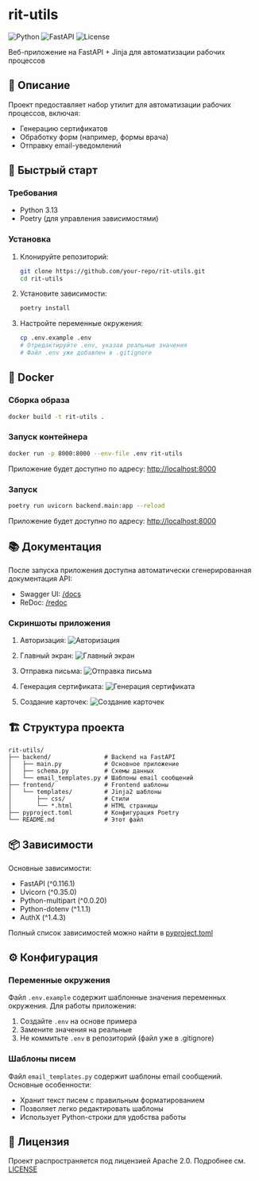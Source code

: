 # rit-utils

![Python](https://img.shields.io/badge/python-3.13-blue)
![FastAPI](https://img.shields.io/badge/FastAPI-0.116.1-green)
![License](https://img.shields.io/badge/license-Apache%202.0-blue)

Веб-приложение на FastAPI + Jinja для автоматизации рабочих процессов

## 📝 Описание

Проект предоставляет набор утилит для автоматизации рабочих процессов, включая:
- Генерацию сертификатов
- Обработку форм (например, формы врача)
- Отправку email-уведомлений

## 🚀 Быстрый старт

### Требования
- Python 3.13
- Poetry (для управления зависимостями)

### Установка
1. Клонируйте репозиторий:
   ```bash
   git clone https://github.com/your-repo/rit-utils.git
   cd rit-utils
   ```

2. Установите зависимости:
   ```bash
   poetry install
   ```

3. Настройте переменные окружения:
   ```bash
   cp .env.example .env
   # Отредактируйте .env, указав реальные значения
   # Файл .env уже добавлен в .gitignore
   ```

## 🐳 Docker

### Сборка образа
```bash
docker build -t rit-utils .
```

### Запуск контейнера
```bash
docker run -p 8000:8000 --env-file .env rit-utils
```

Приложение будет доступно по адресу: [http://localhost:8000](http://localhost:8000)

### Запуск
```bash
poetry run uvicorn backend.main:app --reload
```

Приложение будет доступно по адресу: [http://localhost:8000](http://localhost:8000)

## 📚 Документация

После запуска приложения доступна автоматически сгенерированная документация API:
- Swagger UI: [/docs](http://localhost:8000/docs)
- ReDoc: [/redoc](http://localhost:8000/redoc)

### Скриншоты приложения

1. Авторизация:
![Авторизация](https://github.com/PROSHANTI/rit-utils/blob/63a9b00d33c991f64075a2adc291ae2f92ee2568/screenshots/auth.png)

2. Главный экран:
![Главный экран](https://github.com/PROSHANTI/rit-utils/blob/63a9b00d33c991f64075a2adc291ae2f92ee2568/screenshots/home.png)

3. Отправка письма:
![Отправка письма](https://github.com/PROSHANTI/rit-utils/blob/63a9b00d33c991f64075a2adc291ae2f92ee2568/screenshots/send_email.png)

4. Генерация сертификата:
![Генерация сертификата](https://github.com/PROSHANTI/rit-utils/blob/63a9b00d33c991f64075a2adc291ae2f92ee2568/screenshots/gen_cert.png)

5. Создание карточек:
![Создание карточек](https://github.com/PROSHANTI/rit-utils/blob/63a9b00d33c991f64075a2adc291ae2f92ee2568/screenshots/doctor_form.png)

## 🏗️ Структура проекта
```
rit-utils/
├── backend/               # Backend на FastAPI
│   ├── main.py            # Основное приложение
│   ├── schema.py          # Схемы данных
│   └── email_templates.py # Шаблоны email сообщений
├── frontend/              # Frontend шаблоны
│   └── templates/         # Jinja2 шаблоны
│       ├── css/           # Стили
│       └── *.html         # HTML страницы
├── pyproject.toml         # Конфигурация Poetry
└── README.md              # Этот файл
```

## 📦 Зависимости
Основные зависимости:
- FastAPI (^0.116.1)
- Uvicorn (^0.35.0)
- Python-multipart (^0.0.20)
- Python-dotenv (^1.1.1)
- AuthX (^1.4.3)

Полный список зависимостей можно найти в [pyproject.toml](./pyproject.toml)

## ⚙️ Конфигурация

### Переменные окружения
Файл `.env.example` содержит шаблонные значения переменных окружения. Для работы приложения:
1. Создайте `.env` на основе примера
2. Замените значения на реальные
3. Не коммитьте `.env` в репозиторий (файл уже в .gitignore)

### Шаблоны писем
Файл `email_templates.py` содержит шаблоны email сообщений. Основные особенности:
- Хранит текст писем с правильным форматированием
- Позволяет легко редактировать шаблоны
- Использует Python-строки для удобства работы

## 📄 Лицензия
Проект распространяется под лицензией Apache 2.0. Подробнее см. [LICENSE](./LICENSE)
